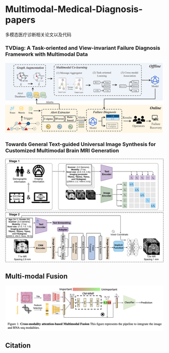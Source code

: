 # Multimodal-Medical-Diagnosis-papers
多模态医疗诊断相关论文以及代码
### TVDiag: A Task-oriented and View-invariant Failure Diagnosis Framework with Multimodal Data
![](./imgs/structure.png)
### Towards General Text-guided Universal Image Synthesis for Customized Multimodal Brain MRI Generation
![](./imgs/github_framework.jpg)
## Multi-modal Fusion
![Overview](https://github.com/hrlblab/CS-MIL/blob/main/Cross_modality.png)<br />
## Citation
```

```
